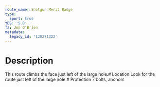 ```yaml
---
route_name: Shotgun Merit Badge
type:
  sport: true
YDS: '5.8'
fa: Jon O'Brien
metadata:
  legacy_id: '120271322'
---
```

# Description
This route climbs the face just left of the large hole.# Location
Look for the route just left of the large hole.# Protection
7 bolts, anchors